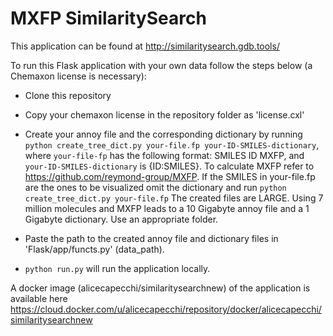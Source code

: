 # MXFP SimilaritySearch

This application can be found at http://similaritysearch.gdb.tools/

To run this Flask application with your own data follow the steps below (a Chemaxon license is necessary):

- Clone this repository

- Copy your chemaxon license in the repository folder as 'license.cxl'

- Create your annoy file and the corresponding dictionary by running `python create_tree_dict.py your-file.fp your-ID-SMILES-dictionary`, 
where `your-file-fp` has the following format: SMILES ID MXFP, and `your-ID-SMILES-dictionary` is {ID:SMILES}.
To calculate MXFP refer to https://github.com/reymond-group/MXFP.
If the SMILES in your-file.fp are the ones to be visualized omit the dictionary and run `python create_tree_dict.py your-file.fp`
The created files are LARGE. Using 7 million molecules and MXFP leads to a 10 Gigabyte annoy file and a 1 Gigabyte dictionary. Use an appropriate folder.

- Paste the path to the created annoy file and dictionary files in 'Flask/app/functs.py' (data_path).

- `python run.py` will run the application locally.

A docker image (alicecapecchi/similaritysearchnew) of the application is available here https://cloud.docker.com/u/alicecapecchi/repository/docker/alicecapecchi/similaritysearchnew




